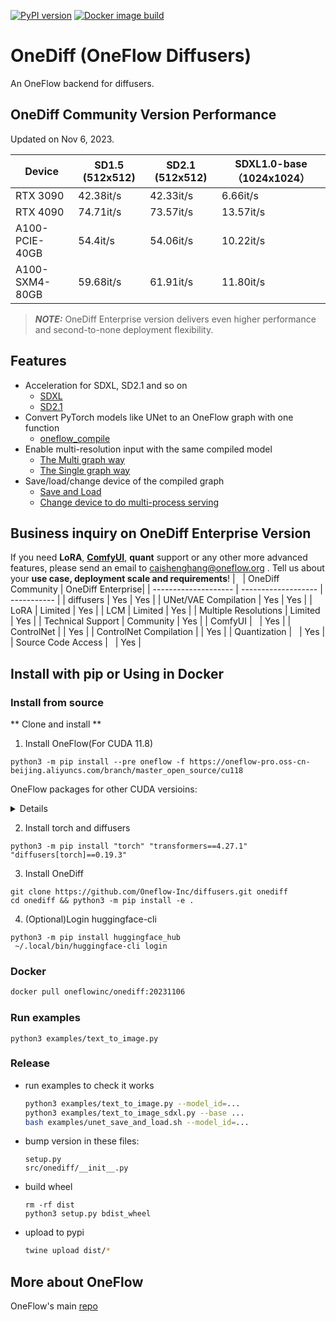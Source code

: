 [![PyPI version](https://badge.fury.io/py/onediff.svg)](https://badge.fury.io/py/onediff)
[![Docker image build](https://github.com/Oneflow-Inc/diffusers/actions/workflows/sd.yml/badge.svg)](https://github.com/Oneflow-Inc/diffusers/actions/workflows/sd.yml)

# OneDiff (OneFlow Diffusers)

An OneFlow backend for diffusers.

## OneDiff Community Version Performance

Updated on Nov 6, 2023.

|     Device     | SD1.5 (512x512) | SD2.1 (512x512) | SDXL1.0-base（1024x1024） |
| -------------- | --------------- | --------------- | ------------------------- |
| RTX 3090       | 42.38it/s       | 42.33it/s       | 6.66it/s                  |
| RTX 4090       | 74.71it/s       | 73.57it/s       | 13.57it/s                 |
| A100-PCIE-40GB | 54.4it/s        | 54.06it/s       | 10.22it/s                 |
| A100-SXM4-80GB | 59.68it/s       | 61.91it/s       | 11.80it/s                 |

> **_NOTE:_** OneDiff Enterprise version delivers even higher performance and second-to-none deployment flexibility.

## Features
- Acceleration for SDXL, SD2.1 and so on
  - [SDXL](https://github.com/Oneflow-Inc/diffusers/blob/a38c5ea475c07b4527981ec5723ccac083ed0a9c/examples/text_to_image_sdxl.py#L16) 
  - [SD2.1](https://github.com/Oneflow-Inc/diffusers/blob/a38c5ea475c07b4527981ec5723ccac083ed0a9c/examples/text_to_image.py#L30C10-L30C10)
- Convert PyTorch models like UNet to an OneFlow graph with one function
  - [oneflow_compile](https://github.com/Oneflow-Inc/diffusers/blob/a38c5ea475c07b4527981ec5723ccac083ed0a9c/examples/text_to_image_sdxl.py#L53)
- Enable multi-resolution input with the same compiled model
  - [The Multi graph way](https://github.com/Oneflow-Inc/diffusers/blob/a38c5ea475c07b4527981ec5723ccac083ed0a9c/examples/text_to_image_sdxl_save_load.py#L65)
  - [The Single graph way](https://github.com/Oneflow-Inc/diffusers#business-inquiry)
- Save/load/change device of the compiled graph
  - [Save and Load](https://github.com/Oneflow-Inc/diffusers/blob/a38c5ea475c07b4527981ec5723ccac083ed0a9c/examples/text_to_image_sdxl_save_load.py#L76)
  - [Change device to do multi-process serving](https://github.com/Oneflow-Inc/diffusers/blob/a38c5ea475c07b4527981ec5723ccac083ed0a9c/examples/text_to_image_sdxl_mp_load.py#L52)

## Business inquiry on OneDiff Enterprise Version

If you need **LoRA**, [**ComfyUI**](https://github.com/Oneflow-Inc/diffusers/wiki/Run-ComfyUI-with-OneDiff), **quant** support or any other more advanced features, please send an email to caishenghang@oneflow.org . Tell us about your **use case, deployment scale and requirements**! 
|                      | OneDiff Community   | OneDiff Enterprise|
| -------------------- | ------------------- | ----------- |
| diffusers            | Yes                 | Yes         |
| UNet/VAE Compilation | Yes                 | Yes         |
| LoRA                 | Limited             | Yes         |
| LCM                  | Limited             | Yes         |
| Multiple Resolutions | Limited             | Yes         |
| Technical Support    | Community           | Yes         |
| ComfyUI              |                     | Yes         |
| ControlNet           |                     | Yes         |
| ControlNet Compilation |                   | Yes         |
| Quantization         |                     | Yes         |
| Source Code Access   |                     | Yes         |

## Install with pip or Using in Docker
### Install from source

** Clone and install **

1. Install OneFlow(For CUDA 11.8)
```
python3 -m pip install --pre oneflow -f https://oneflow-pro.oss-cn-beijing.aliyuncs.com/branch/master_open_source/cu118
```
OneFlow packages for other CUDA versioins:
<details>
CUDA 12.1

```bash
python3 -m pip install --pre oneflow -f https://oneflow-pro.oss-cn-beijing.aliyuncs.com/branch/master_open_source/cu121
```

CUDA 12.2

```bash
python3 -m pip install --pre oneflow -f https://oneflow-pro.oss-cn-beijing.aliyuncs.com/branch/master_open_source/cu122
```

</details>


2. Install torch and diffusers
```
python3 -m pip install "torch" "transformers==4.27.1" "diffusers[torch]==0.19.3"
```

3. Install OneDiff
```
git clone https://github.com/Oneflow-Inc/diffusers.git onediff
cd onediff && python3 -m pip install -e .
```

4. (Optional)Login huggingface-cli

```
python3 -m pip install huggingface_hub
 ~/.local/bin/huggingface-cli login
```

### Docker
```bash
docker pull oneflowinc/onediff:20231106
```


### Run examples

```
python3 examples/text_to_image.py
```

### Release

- run examples to check it works

  ```bash
  python3 examples/text_to_image.py --model_id=...
  python3 examples/text_to_image_sdxl.py --base ...
  bash examples/unet_save_and_load.sh --model_id=...
  ```

- bump version in these files:

  ```
  setup.py
  src/onediff/__init__.py
  ```

- build wheel

  ```
  rm -rf dist
  python3 setup.py bdist_wheel
  ```

- upload to pypi

  ```bash
  twine upload dist/*
  ```

## More about OneFlow

OneFlow's main [repo](https://github.com/Oneflow-Inc/oneflow)
